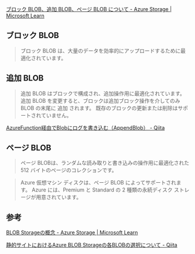 
[ブロック BLOB、追加 BLOB、ページ BLOB について - Azure Storage | Microsoft Learn](https://learn.microsoft.com/ja-jp/rest/api/storageservices/understanding-block-blobs--append-blobs--and-page-blobs)

## ブロック BLOB

> ブロック BLOB は、大量のデータを効率的にアップロードするために最適化されています。 

## 追加 BLOB

> 追加 BLOB はブロックで構成され、追加操作用に最適化されています。 追加 BLOB を変更すると、ブロックは追加ブロック操作を介してのみ BLOB の末尾に 追加 されます。 既存のブロックの更新または削除はサポートされていません。

[AzureFunction経由でBlobにログを書き込む（AppendBlob） - Qiita](https://qiita.com/uzresk/items/b624c5b27cc417694797)


## ページ BLOB

> ページ BLOBは、ランダムな読み取りと書き込みの操作用に最適化された 512 バイトのページのコレクションです。 

> Azure 仮想マシン ディスクは、ページ BLOB によってサポートされます。 Azure には、Premium と Standard の 2 種類の永続ディスク ストレージが用意されています。 


## 参考
[BLOB Storageの概念 - Azure Storage | Microsoft Learn](https://learn.microsoft.com/ja-jp/rest/api/storageservices/blob-service-concepts)

[静的サイトにおけるAzure BLOB Storageの各BLOBの選択について - Qiita](https://qiita.com/changeworld/items/c6f4ca48f4b336c0f6ec)
